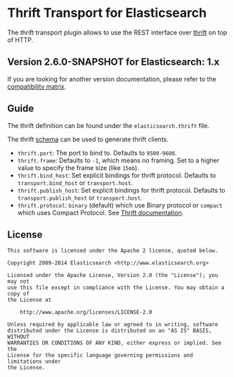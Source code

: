 Thrift Transport for Elasticsearch
==================================

The thrift transport plugin allows to use the REST interface over [thrift](http://thrift.apache.org/) on top of HTTP.

## Version 2.6.0-SNAPSHOT for Elasticsearch: 1.x

If you are looking for another version documentation, please refer to the 
[compatibility matrix](http://github.com/elasticsearch/elasticsearch-transport-thrift#thrift-transport-for-elasticsearch).

## Guide

The thrift definition can be found under the `elasticsearch.thrift` file.

The thrift [schema](https://github.com/elasticsearch/elasticsearch-transport-thrift/blob/master/elasticsearch.thrift) can be used to generate thrift clients.

* `thrift.port`: The port to bind to. Defaults to `9500-9600`.
* `thrift.frame`: Defaults to `-1`, which means no framing. Set to a higher value to specify the frame size (like `15mb`).
* `thrift.bind_host`: Set explicit bindings for thrift protocol. Defaults to `transport.bind_host` or `transport.host`.
* `thrift.publish_host`: Set explicit bindings for thrift protocol. Defaults to `transport.publish_host` or `transport.host`.
* `thrift.protocol`: `binary` (default) which use Binary protocol or `compact` which uses Compact Protocol. See [Thrift documentation](https://thrift.apache.org/docs/concepts).

License
-------

    This software is licensed under the Apache 2 license, quoted below.

    Copyright 2009-2014 Elasticsearch <http://www.elasticsearch.org>

    Licensed under the Apache License, Version 2.0 (the "License"); you may not
    use this file except in compliance with the License. You may obtain a copy of
    the License at

        http://www.apache.org/licenses/LICENSE-2.0

    Unless required by applicable law or agreed to in writing, software
    distributed under the License is distributed on an "AS IS" BASIS, WITHOUT
    WARRANTIES OR CONDITIONS OF ANY KIND, either express or implied. See the
    License for the specific language governing permissions and limitations under
    the License.
